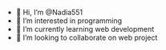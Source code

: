 - 👋 Hi, I’m @Nadia551
- 👀 I’m interested in programming
- 🌱 I’m currently learning web development
- 💞️ I’m looking to collaborate on web project

<!---
Nadia551/Nadia551 is a ✨ special ✨ repository because its `README.md` (this file) appears on your GitHub profile.
You can click the Preview link to take a look at your changes.
--->
